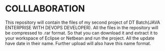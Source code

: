 # COLLLABORATION
This repository will contain the files of my second project of DT Batch(JAVA ENTERPRISE WITH DEVOPS DEVELOPER). 
All the files in the repository will be compressed to .rar format. 
So that you can download it and extract it to your workspace of Eclipse or Netbean and run the project.
All the update have date in their name. Further upload will also have this name format.
